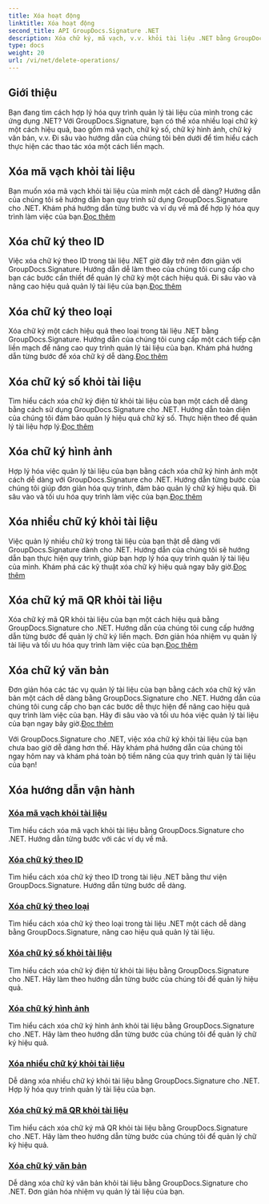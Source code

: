 ```yaml
---
title: Xóa hoạt động
linktitle: Xóa hoạt động
second_title: API GroupDocs.Signature .NET
description: Xóa chữ ký, mã vạch, v.v. khỏi tài liệu .NET bằng GroupDocs.Signature. Khám phá các hướng dẫn để quản lý tài liệu hiệu quả ngay bây giờ!
type: docs
weight: 20
url: /vi/net/delete-operations/
---
```

## Giới thiệu

Bạn đang tìm cách hợp lý hóa quy trình quản lý tài liệu của mình trong các ứng dụng .NET? Với GroupDocs.Signature, bạn có thể xóa nhiều loại chữ ký một cách hiệu quả, bao gồm mã vạch, chữ ký số, chữ ký hình ảnh, chữ ký văn bản, v.v. Đi sâu vào hướng dẫn của chúng tôi bên dưới để tìm hiểu cách thực hiện các thao tác xóa một cách liền mạch.

## Xóa mã vạch khỏi tài liệu
 Bạn muốn xóa mã vạch khỏi tài liệu của mình một cách dễ dàng? Hướng dẫn của chúng tôi sẽ hướng dẫn bạn quy trình sử dụng GroupDocs.Signature cho .NET. Khám phá hướng dẫn từng bước và ví dụ về mã để hợp lý hóa quy trình làm việc của bạn.[Đọc thêm](./delete-barcode/)

## Xóa chữ ký theo ID
 Việc xóa chữ ký theo ID trong tài liệu .NET giờ đây trở nên đơn giản với GroupDocs.Signature. Hướng dẫn dễ làm theo của chúng tôi cung cấp cho bạn các bước cần thiết để quản lý chữ ký một cách hiệu quả. Đi sâu vào và nâng cao hiệu quả quản lý tài liệu của bạn.[Đọc thêm](./delete-signature-by-id/)

## Xóa chữ ký theo loại
Xóa chữ ký một cách hiệu quả theo loại trong tài liệu .NET bằng GroupDocs.Signature. Hướng dẫn của chúng tôi cung cấp một cách tiếp cận liền mạch để nâng cao quy trình quản lý tài liệu của bạn. Khám phá hướng dẫn từng bước để xóa chữ ký dễ dàng.[Đọc thêm](./delete-signature-by-type/)

## Xóa chữ ký số khỏi tài liệu
 Tìm hiểu cách xóa chữ ký điện tử khỏi tài liệu của bạn một cách dễ dàng bằng cách sử dụng GroupDocs.Signature cho .NET. Hướng dẫn toàn diện của chúng tôi đảm bảo quản lý hiệu quả chữ ký số. Thực hiện theo để quản lý tài liệu hợp lý.[Đọc thêm](./delete-digital-signature/)

## Xóa chữ ký hình ảnh
 Hợp lý hóa việc quản lý tài liệu của bạn bằng cách xóa chữ ký hình ảnh một cách dễ dàng với GroupDocs.Signature cho .NET. Hướng dẫn từng bước của chúng tôi giúp đơn giản hóa quy trình, đảm bảo quản lý chữ ký hiệu quả. Đi sâu vào và tối ưu hóa quy trình làm việc của bạn.[Đọc thêm](./delete-image-signature/)

## Xóa nhiều chữ ký khỏi tài liệu
Việc quản lý nhiều chữ ký trong tài liệu của bạn thật dễ dàng với GroupDocs.Signature dành cho .NET. Hướng dẫn của chúng tôi sẽ hướng dẫn bạn thực hiện quy trình, giúp bạn hợp lý hóa quy trình quản lý tài liệu của mình. Khám phá các kỹ thuật xóa chữ ký hiệu quả ngay bây giờ.[Đọc thêm](./delete-multiple-signatures/)

## Xóa chữ ký mã QR khỏi tài liệu
 Xóa chữ ký mã QR khỏi tài liệu của bạn một cách hiệu quả bằng GroupDocs.Signature cho .NET. Hướng dẫn của chúng tôi cung cấp hướng dẫn từng bước để quản lý chữ ký liền mạch. Đơn giản hóa nhiệm vụ quản lý tài liệu và tối ưu hóa quy trình làm việc của bạn.[Đọc thêm](./delete-qr-code-signature/)

## Xóa chữ ký văn bản
 Đơn giản hóa các tác vụ quản lý tài liệu của bạn bằng cách xóa chữ ký văn bản một cách dễ dàng bằng GroupDocs.Signature cho .NET. Hướng dẫn của chúng tôi cung cấp cho bạn các bước dễ thực hiện để nâng cao hiệu quả quy trình làm việc của bạn. Hãy đi sâu vào và tối ưu hóa việc quản lý tài liệu của bạn ngay bây giờ.[Đọc thêm](./delete-text-signature/)

Với GroupDocs.Signature cho .NET, việc xóa chữ ký khỏi tài liệu của bạn chưa bao giờ dễ dàng hơn thế. Hãy khám phá hướng dẫn của chúng tôi ngay hôm nay và khám phá toàn bộ tiềm năng của quy trình quản lý tài liệu của bạn!
## Xóa hướng dẫn vận hành
### [Xóa mã vạch khỏi tài liệu](./delete-barcode/)
Tìm hiểu cách xóa mã vạch khỏi tài liệu bằng GroupDocs.Signature cho .NET. Hướng dẫn từng bước với các ví dụ về mã.
### [Xóa chữ ký theo ID](./delete-signature-by-id/)
Tìm hiểu cách xóa chữ ký theo ID trong tài liệu .NET bằng thư viện GroupDocs.Signature. Hướng dẫn từng bước dễ dàng.
### [Xóa chữ ký theo loại](./delete-signature-by-type/)
Tìm hiểu cách xóa chữ ký theo loại trong tài liệu .NET một cách dễ dàng bằng GroupDocs.Signature, nâng cao hiệu quả quản lý tài liệu.
### [Xóa chữ ký số khỏi tài liệu](./delete-digital-signature/)
Tìm hiểu cách xóa chữ ký điện tử khỏi tài liệu bằng GroupDocs.Signature cho .NET. Hãy làm theo hướng dẫn từng bước của chúng tôi để quản lý hiệu quả.
### [Xóa chữ ký hình ảnh](./delete-image-signature/)
Tìm hiểu cách xóa chữ ký hình ảnh khỏi tài liệu bằng GroupDocs.Signature cho .NET. Hãy làm theo hướng dẫn từng bước của chúng tôi để quản lý chữ ký hiệu quả.
### [Xóa nhiều chữ ký khỏi tài liệu](./delete-multiple-signatures/)
Dễ dàng xóa nhiều chữ ký khỏi tài liệu bằng GroupDocs.Signature cho .NET. Hợp lý hóa quy trình quản lý tài liệu của bạn.
### [Xóa chữ ký mã QR khỏi tài liệu](./delete-qr-code-signature/)
Tìm hiểu cách xóa chữ ký mã QR khỏi tài liệu bằng GroupDocs.Signature cho .NET. Hãy làm theo hướng dẫn từng bước của chúng tôi để quản lý chữ ký hiệu quả.
### [Xóa chữ ký văn bản](./delete-text-signature/)
Dễ dàng xóa chữ ký văn bản khỏi tài liệu bằng GroupDocs.Signature cho .NET. Đơn giản hóa nhiệm vụ quản lý tài liệu của bạn.